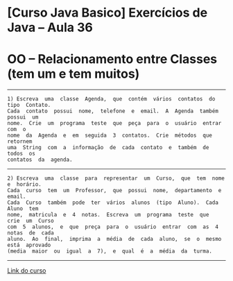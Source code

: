 # [Curso Java Basico] Exercícios  de  Java  –  Aula  36
# OO  –  Relacionamento  entre   Classes  (tem  um  e  tem  muitos)
***
	1) Escreva  uma  classe  Agenda,  que  contém  vários  contatos  do  tipo  Contato.
	Cada  contato  possui  nome,  telefone  e  email.  A  Agenda  também  possui  um
	nome.  Crie  um  programa  teste  que  peça  para  o  usuário  entrar  com  o
	nome  da  Agenda  e  em  seguida  3  contatos.  Crie  métodos  que  retornem
	uma  String  com  a  informação  de  cada  contato  e  também  de  todos  os
	contatos  da  agenda.
***
	2) Escreva  uma  classe  para  representar  um  Curso,  que  tem  nome  e  horário.
	Cada  curso  tem  um  Professor,  que  possui  nome,  departamento  e  email.
	Cada  Curso  também  pode  ter  vários  alunos  (tipo  Aluno).  Cada  Aluno  tem
	nome,  matricula  e  4  notas.  Escreva  um  programa  teste  que  crie  um  Curso
	com  5  alunos,  e  que  preça  para  o  usuário  entrar  com  as  4  notas  de  cada
	aluno.  Ao  final,  imprima  a  média  de  cada  aluno,  se  o  mesmo  está  aprovado
	(media  maior  ou  igual  a  7),  e  qual  é  a  média  da  turma.
***
[Link do curso](https://www.youtube.com/playlist?list=PLGxZ4Rq3BOBq0KXHsp5J3PxyFaBIXVs3r)